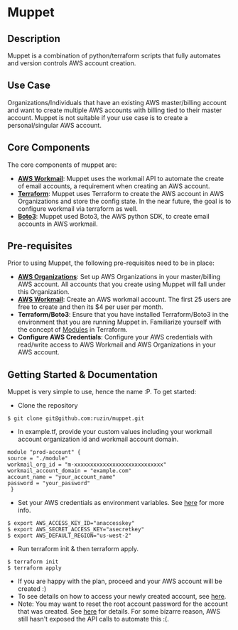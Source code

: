 # Muppet
## Description
Muppet is a combination of python/terraform scripts that fully automates and version controls AWS account creation. 

Use Case
-------------------------------
Organizations/Individuals that have an existing AWS master/billing account and want to create multiple AWS accounts with billing tied to their master account. Muppet is not suitable if your use case is to create a personal/singular AWS account.

Core Components
-------------------------------
The core components of muppet are:

- **[AWS Workmail](https://aws.amazon.com/workmail/)**: Muppet uses the workmail API to automate the create of email accounts, a requirement when creating an AWS account.
- **[Terraform](https://www.terraform.io/)**: Muppet uses Terraform to create the AWS account in AWS Organizations and store the config state. In the near future, the goal is to configure workmail via terraform as well.
- **[Boto3](https://boto3.amazonaws.com/v1/documentation/api/latest/guide/quickstart.html)**: Muppet used Boto3, the AWS python SDK, to create email accounts in AWS workmail.

Pre-requisites
-------------------------------
Prior to using Muppet, the following pre-requisites need to be in place:

- **[AWS Organizations](https://aws.amazon.com/organizations/)**: Set up AWS Organizations in your master/billing AWS account. All accounts that you create using Muppet will fall under this Organization.
- **[AWS Workmail](https://aws.amazon.com/workmail/)**: Create an AWS workmail account. The first 25 users are free to create and then its $4 per user per month.
- **Terraform/Boto3**: Ensure that you have installed Terraform/Boto3 in the environment that you are running Muppet in. Familiarize yourself with the concept of [Modules](https://www.terraform.io/docs/modules/usage.html) in Terraform.
- **Configure AWS Credentials**: Configure your AWS credentials with read/write access to AWS Workmail and AWS Organizations in your AWS account.

Getting Started & Documentation
-------------------------------
Muppet is very simple to use, hence the name :P. To get started:
- Clone the repository
```
$ git clone git@github.com:ruzin/muppet.git
```
- In example.tf, provide your custom values including your workmail account organization id and workmail account domain.
```
module "prod-account" {
source = "./module"
workmail_org_id = "m-xxxxxxxxxxxxxxxxxxxxxxxxxxxx"
workmail_account_domain = "example.com"
account_name = "your_account_name"
password = "your_password"
 }
```
- Set your AWS credentials as environment variables. See [here](https://docs.aws.amazon.com/sdk-for-java/v1/developer-guide/setup-credentials.html) for more info.
```
$ export AWS_ACCESS_KEY_ID="anaccesskey"
$ export AWS_SECRET_ACCESS_KEY="asecretkey"
$ export AWS_DEFAULT_REGION="us-west-2"
```
- Run terraform init & then terraform apply. 
```
$ terraform init
$ terraform apply
```
- If you are happy with the plan, proceed and your AWS account will be created :)
- To see details on how to access your newly created account, see [here](https://aws.amazon.com/premiumsupport/knowledge-center/organizations-member-account-access/).
- Note: You may want to reset the root account password for the account that was created. See [here](https://aws.amazon.com/premiumsupport/knowledge-center/organizations-member-account-access/) for details. For some bizarre reason, AWS still hasn't exposed the API calls to automate this :(.

